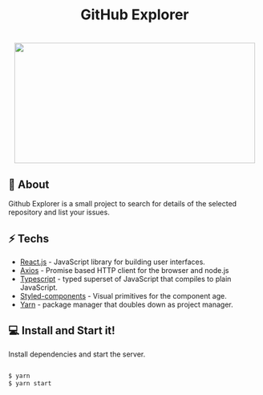 
# <center> GitHub Explorer

<h1 align="center">
  <img src=https://media.giphy.com/media/Y1M0pRlTZsCbMoQ8f2/source.gif width="480" height="240">
</h1>


## 📕 About

Github Explorer is a small project to search for details of the selected repository and list your issues.


## ⚡ Techs

* [React.js] - JavaScript library for building user interfaces.
* [Axios] - Promise based HTTP client for the browser and node.js
* [Typescript] - typed superset of JavaScript that compiles to plain JavaScript.
* [Styled-components] - Visual primitives for the component age.
* [Yarn] - package manager that doubles down as project manager.

## 💻 Install and Start it!




Install dependencies and start the server.

```sh

$ yarn
$ yarn start

```





[react.js]: <https://reactjs.org/>
[axios]: <https://www.npmjs.com/package/axios>
[typescript]: <https://www.typescriptlang.org/>
[styled-components]: <npmjs.com/package/styled-components>
[Yarn]: <https://yarnpkg.com/>
